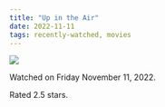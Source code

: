 ```yaml
---
title: "Up in the Air"
date: 2022-11-11
tags: recently-watched, movies
---
```


<div class="letterboxd-movie-data-content">
   <p><img src="https://a.ltrbxd.com/resized/film-poster/3/7/6/0/9/37609-up-in-the-air-0-600-0-900-crop.jpg?v=8bb7689649"/></p> <p>Watched on Friday November 11, 2022.</p> 
  <p>Rated 2.5 stars.<p>
  <div class="float-clear"></div>
</div>